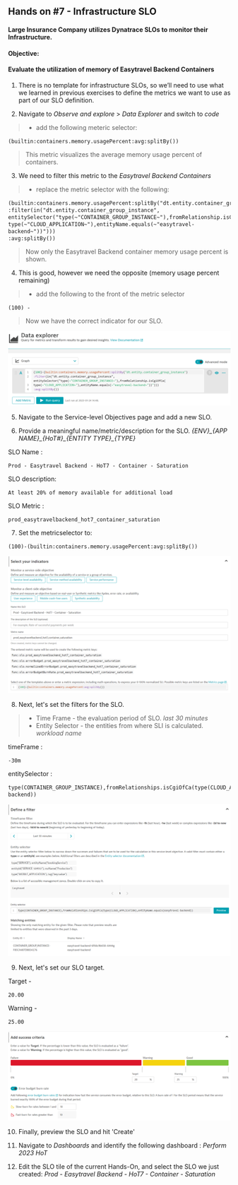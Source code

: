 ## Hands on #7 - Infrastructure SLO

#### Large Insurance Company utilizes Dynatrace SLOs to monitor their Infrastructure.  
#### Objective:
#### Evaluate the utilization of memory of Easytravel Backend Containers

1. There is no template for infrastructure SLOs, so we’ll need to use what we learned in previous exercises to define the metrics we want to use as part of our SLO definition.

2. Navigate to *Observe and explore* > *Data Explorer* and switch to *code*
> - add the following meteric selector:

```
(builtin:containers.memory.usagePercent:avg:splitBy())
```

> This metric visualizes the average memory usage percent of containers.

3. We need to filter this metric to the *Easytravel Backend Containers*
> - replace the metric selector with the following:

```
(builtin:containers.memory.usagePercent:splitBy("dt.entity.container_group_instance")
:filter(in("dt.entity.container_group_instance", entitySelector("type(~"CONTAINER_GROUP_INSTANCE~"),fromRelationship.isCgiOfCa(
type(~"CLOUD_APPLICATION~"),entityName.equals(~"easytravel-backend~"))")))
:avg:splitBy())
```

> Now only the Easytravel Backend container memory usage percent is shown.

4. This is good, however we need the opposite (memory usage percent remaining)
> - add the following to the front of the metric selector

```
(100) - 
```

> Now we have the correct indicator for our SLO.

![](../../assets/images/handson7_1.png)

5. Navigate to the Service-level Objectives page and add a new SLO. 

6. Provide a meaningful name/metric/description for the SLO. *{ENV}\_{APP NAME}\_{HoT#}\_{ENTITY TYPE}\_{TYPE}*

SLO Name : 
```
Prod - Easytravel Backend - HoT7 - Container - Saturation
```

SLO description:
```
At least 20% of memory available for additional load
```

SLO Metric : 
```
prod_easytravelbackend_hot7_container_saturation
```

7. Set the metricselector to:

```
(100)-(builtin:containers.memory.usagePercent:avg:splitBy())
```

![](../../assets/images/handson7_2.png)


8. Next, let's set the filters for the SLO.
> - Time Frame - the evaluation period of SLO. *last 30 minutes* </br>
> - Entity Selector - the entities from where SLI is calculated. *workload name*</br>

timeFrame : 
```
-30m
```

entitySelector : 
```
type(CONTAINER_GROUP_INSTANCE),fromRelationships.isCgiOfCa(type(CLOUD_APPLICATION),entityName.equals(easytravel-backend))
```

![](../../assets/images/handson7_3.png)

9. Next, let's set our SLO target.

Target - 
```
20.00
```

Warning - 
```
25.00
```

![](../../assets/images/handson7_4.png)

10. Finally, preview the SLO and hit 'Create'

11. Navigate to *Dashboards* and identify the following dashboard : *Perform 2023 HoT*

12. Edit the SLO tile of the current Hands-On, and select the SLO we just created: *Prod - Easytravel Backend - HoT7 - Container - Saturation*